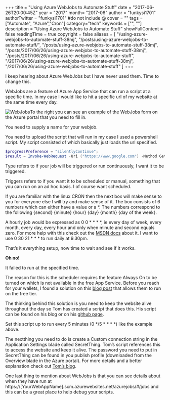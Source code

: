 +++
title = "Using Azure WebJobs to Automate Stuff"
date = "2017-06-26T20:00:45Z"
year = "2017"
month= "2017-06"
author = "funkysi1701"
authorTwitter = "funkysi1701" #do not include @
cover = ""
tags = ["Automate", "Azure","Cron"]
category="tech"
keywords = ["", ""]
description =  "Using Azure WebJobs to Automate Stuff"
showFullContent = false
readingTime = true
copyright = false
aliases = [
    "/using-azure-webjobs-to-automate-stuff-38mj",
    "/posts/using-azure-webjobs-to-automate-stuff/",
    "/posts/using-azure-webjobs-to-automate-stuff-38mj",
    "/posts/2017/06/26/using-azure-webjobs-to-automate-stuff-38mj",
    "/posts/2017/06/26/using-azure-webjobs-to-automate-stuff",
    "/2017/06/26/using-azure-webjobs-to-automate-stuff-38mj",
    "/2017/06/26/using-azure-webjobs-to-automate-stuff"
]
+++

I keep hearing about Azure WebJobs but I have never used them. Time to change this.

WebJobs are a feature of Azure App Service that can run a script at a specific time. In my case I would like to hit a specific url of my website at the same time every day.

![WebJobs](https://storageaccountblog9f5d.blob.core.windows.net/blazor/wp-content/uploads/2017/06/addkeepalivewebjob.png?resize=313%2C615&ssl=1)To the right you can see an example of the WebJobs form on the Azure portal that you need to fill in.

You need to supply a name for your webjob.

You need to upload the script that will run in my case I used a powershell script. My script consisted of which basically just loads the url specified.

```powershell
$progressPreference = "silentlyContinue";
$result = Invoke-WebRequest -Uri ("https://www.google.com") -Method Get -UseBasicParsing;
```

Type refers to if your job will be triggered or run continuously, I want it to be triggered.

Triggers refers to if you want it to be scheduled or manual, something that you can run on an ad hoc basis. I of course want scheduled.

If you are familiar with the linux CRON then the next box will make sense to you for everyone else I will try and make sense of it. The box consists of 6 numbers which can either have a value or a \*. The numbers correspond to the following {second} {minute} {hour} {day} {month} {day of the week}.

A hourly job would be expressed as 0 0 \* \* \* \*, ie every day of week, every month, every day, every hour and only when minute and second equals zero. For more help with this check out the [MSDN docs](https://docs.microsoft.com/en-us/azure/app-service-web/web-sites-create-web-jobs#CreateScheduledCRON) about it. I want to use 0 30 21 \* \* \* to run daily at 9.30pm.

That’s it everything setup, now time to wait and see if it works.

**Oh no!**

It failed to run at the specified time.

The reason for this is the scheduler requires the feature Always On to be turned on which is not available in the free App Service. Before you reach for your wallets, I found a solution on this [blog post](https://tomssl.com/2016/12/20/how-to-get-azure-webjobs-to-run-indefinitely-for-free/) that allows them to run on the free tier.

The thinking behind this solution is you need to keep the website alive throughout the day so Tom has created a script that does this. His script can be found on his blog or on his [github page](https://github.com/TomChantler/Self-KeepAlive).

Set this script up to run every 5 minutes (0 \*/5 \* \* \* \*) like the example above.

The nextthing you need to do is create a Custom connection string in the Application Settings blade called SecretThing. Tom’s script references this to access the website and keep it alive. The password you need to put in SecretThing can be found in you publish profile (downloaded from the Overview blade in the Azure portal). For more details and a better explanation check out [Tom’s blog](https://tomssl.com/2016/12/20/how-to-get-azure-webjobs-to-run-indefinitely-for-free/).

One last thing to mention about WebJobs is that you can see details about when they have run at https://[YourWebAppName].scm.azurewebsites.net/azurejobs/#/jobs and this can be a great place to help debug your scripts.
